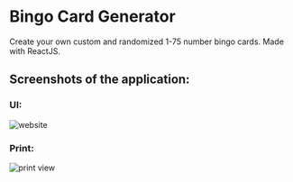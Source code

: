 # Bingo Card Generator

Create your own custom and randomized 1-75 number bingo cards. Made with ReactJS.

## Screenshots of the application:

### UI:

![website](https://i.imgur.com/SpUPzFM.png)

### Print:

![print view](https://i.imgur.com/MGsK6ji.png)
